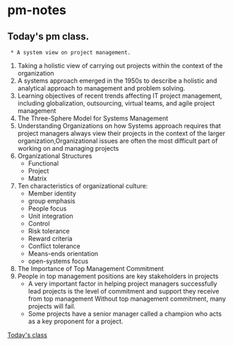 # pm-notes
## Today's pm class.
    
     * A system view on project management.
   1. Taking a holistic view of carrying out projects within the context of the organization
   2. A systems approach emerged in the 1950s to describe a holistic and analytical approach to management and problem solving.
   3. Learning objectives of recent trends affecting IT project management, including globalization, outsourcing, virtual teams, and agile project management
   4. The Three-Sphere Model for Systems Management
   5. Understanding Organizations on how Systems approach requires that project managers always view their projects in the context of the larger organization,Organizational issues are often the most difficult part of working on and managing projects
   6. Organizational Structures
      * Functional
      * Project
      * Matrix
   7. Ten characteristics of organizational culture:
      * Member identity
      * group emphasis
      * People focus
      * Unit integration
      * Control
      * Risk tolerance
      * Reward criteria
      * Conflict tolerance
      * Means-ends orientation
      * open-systems focus
   8. The Importance of Top Management Commitment
   9. People in top management positions are key stakeholders in projects
      * A very important factor in helping project managers successfully lead projects is the level of commitment and support they receive from top management Without top             management commitment, many projects will fail.
      * Some projects have a senior manager called a champion who acts as a key proponent for a project.




[Today's class](https://docs.google.com/presentation/d/1-tbLcpoz8Twya2_qqt_5eLo8nwHqEvzJdnvIoU9Cyk4/edit#slide=id.p6)


 
